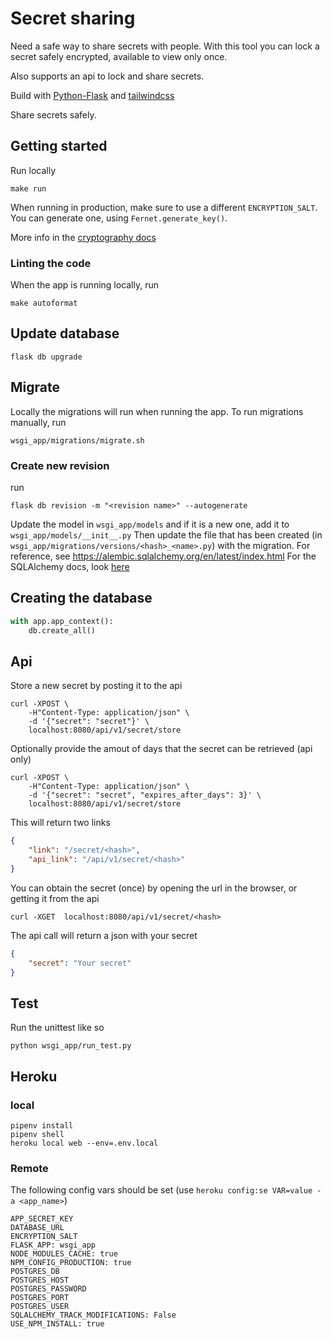 # Secret sharing

Need a safe way to share secrets with people. With this tool you can lock a secret safely encrypted, available to
view only once.

Also supports an api to lock and share secrets.

Build with [Python-Flask](https://flask.palletsprojects.com/en/2.0.x/) and [tailwindcss](https://tailwindcss.com/)

Share secrets safely.

## Getting started

Run locally

    make run

When running in production, make sure to use a different `ENCRYPTION_SALT`. You can generate one, using
`Fernet.generate_key()`.

More info in the [cryptography docs](https://pypi.org/project/cryptography/)

### Linting the code

When the app is running locally, run

    make autoformat

## Update database

    flask db upgrade

## Migrate

Locally the migrations will run when running the app.
To run migrations manually, run

    wsgi_app/migrations/migrate.sh

### Create new revision

run

    flask db revision -m "<revision name>" --autogenerate

Update the model in `wsgi_app/models` and if it is a new one, add it to `wsgi_app/models/__init__.py`
Then update the file that has been created (in `wsgi_app/migrations/versions/<hash>_<name>.py`) with the migration. For reference, see https://alembic.sqlalchemy.org/en/latest/index.html
For the SQLAlchemy docs, look [here](https://docs.sqlalchemy.org/en/14/)


## Creating the database

```python
with app.app_context():
    db.create_all()
```

## Api

Store a new secret by posting it to the api

    curl -XPOST \
        -H"Content-Type: application/json" \
        -d '{"secret": "secret"}' \
        localhost:8080/api/v1/secret/store

Optionally provide the amout of days that the secret can be retrieved (api only)

    curl -XPOST \
        -H"Content-Type: application/json" \
        -d '{"secret": "secret", "expires_after_days": 3}' \
        localhost:8080/api/v1/secret/store

This will return two links

```json
{
    "link": "/secret/<hash>",
    "api_link": "/api/v1/secret/<hash>"
}
```

You can obtain the secret (once) by opening the url in the browser, or getting it from the api

    curl -XGET  localhost:8080/api/v1/secret/<hash>

The api call will return a json with your secret

```json
{
    "secret": "Your secret"
}
```

## Test

Run the unittest like so

    python wsgi_app/run_test.py

## Heroku

### local

    pipenv install
    pipenv shell
    heroku local web --env=.env.local

### Remote

The following config vars should be set (use `heroku config:se VAR=value -a <app_name>`)

    APP_SECRET_KEY
    DATABASE_URL
    ENCRYPTION_SALT
    FLASK_APP: wsgi_app
    NODE_MODULES_CACHE: true
    NPM_CONFIG_PRODUCTION: true
    POSTGRES_DB
    POSTGRES_HOST
    POSTGRES_PASSWORD
    POSTGRES_PORT
    POSTGRES_USER
    SQLALCHEMY_TRACK_MODIFICATIONS: False
    USE_NPM_INSTALL: true
